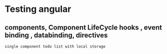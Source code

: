 # Testing angular
## components, Component LifeCycle hooks , event binding , databinding, directives
	single component todo list with local storage
